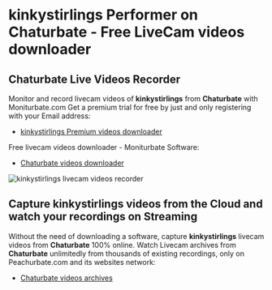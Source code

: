 # kinkystirlings Performer on Chaturbate - Free LiveCam videos downloader

## Chaturbate Live Videos Recorder

Monitor and record livecam videos of **kinkystirlings** from **Chaturbate** with Moniturbate.com
Get a premium trial for free by just and only registering with your Email address:
* [kinkystirlings Premium videos downloader](https://moniturbate.com/request-demo-licence-key.html)

Free livecam videos downloader - Moniturbate Software:
* [Chaturbate videos downloader](https://moniturbate.com/moniturbate-download-software.html)

![kinkystirlings livecam videos recorder](https://peachurnet.com/templates/moniturbate-software.png)


## Capture kinkystirlings videos from the Cloud and watch your recordings on Streaming

Without the need of downloading a software, capture **kinkystirlings** livecam videos from **Chaturbate** 100% online.
Watch Livecam archives from **Chaturbate** unlimitedly from thousands of existing recordings, only on Peachurbate.com and its websites network:
* [Chaturbate videos archives](https://peachurnet.com/)